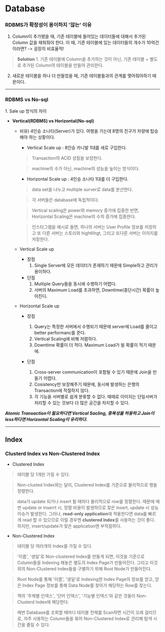 # Database
<h3>RDBMS가 확장성이 용이하지 '않는' 이유</h3>

 1. Column이 추가됐을 때, 기존 테이블에 들어있는 데이터들에 대해서 추가된 Column 값을 채워줘야 한다. 이 때, 기존 테이블에 있는 데이터들의 개수가 10억건이라면? -> 굉장히 비효율적!
 
 > **Solution** 1. 기존 테이블에 Column을 추가하는 것이 아닌, 기존 테이블 + 별도로 추가된 Column의 테이블을 만들어 관리한다.
 
 2. 새로운 테이블을 하나 더 만들었을 때, 기존 테이블들과의 관계를 맺어줘야하기 때문이다.

---

<h3>RDBMS vs No-sql</h3>
1. Sale up 방식의 차이

- **Vertical(RDBMS) vs Horizontal(No-sql)**
  - 비유) 4인승 소나타(Server)가 있다. 여행을 가는데 8명의 친구가 차량에 탑승해야 하는 상황이다.
    - Vertical Scale up : 8인승 카니발 1대를 새로 구입한다.
    > Transaction의 ACID 성질을 보장한다.
    
    > machine의 수가 아닌, machine의 성능을 높이는 방식이다.
    
    - Horizontal Scale up : 4인승 소나타 1대를 더 구입한다.
    > data set을 나누고 multiple surver로 data를 분산한다. 
    
    > 각 서버들은 database에 독립적이다.
    
    > Vertical scaling은 power와 memory 증가에 집중한 반면, Horizontal Scaling은 machine의 수의 증가에 집중한다.
    
    > 인스타그램을 예시로 들면, 하나의 서버는 User Profile 정보를 저장하고 또 다른 서버는 스토리와 hightlihgt, 그리고 또다른 서버는 이미지를 저장한다.


  - Vertical Scale up
    - 장점
      1. Single Server에 모든 데이터가 존재하기 때문에 Simple하고 관리가 용이하다.
    - 단점
      1. Multiple Query들을 동시에 수행하기 어렵다.
      2. 서버의 Maximum Load를 초과하면, Downtime(중단시간) 확률이 높아진다.
  - Horizontal Scale up
    - 장점
      1. Query는 특정한 서버에서 수행되기 때문에 server에 Load를 줄이고 better performanc를 준다.
      2. Vertical Scaling에 비해 저렴하다.
      3. Downtime 확률이 더 적다. Maximum Load가 될 확률이 적기 때문에.

    - 단점
      1. Cross-server communication이 포함될 수 있기 때문에 Join을 만들기 어렵다.
      2. Cosistency만 보장해주기 때문에, 동시에 발생하는 은행의 Transaction에 적절하지 않다.
      3. 각 기능을 서버별로 쉽게 분류할 수 없다. 때때로 이미지는 단일서버가 처리할 수 있는 것보다 더 많은 공간을 차지할 수 있다.


 ***Atomic Transaction이 필요하다면 Vertical Sacling, 중복성을 허용하고 Join이 less하다면 Horizontal Scaling이 유리하다.***

--- 

<h2>Index</h2>

<h3>Clusterd Index vs Non-Clustered Index</h3>

- Clustered Index
 > 테이블 당 1개만 가질 수 있다. 
 
 > Non-clusted Index와는 달리, Clustered Index를 기준으로 물리적으로 행을 정렬한다.
 
 > data가 update 되거나 insert 될 때마다 물리적으로 row를 정렬한다. 때문에 매번 update or inserrt 시, 정렬 비용이 발생하므로 잦은 insert, update 시 성능 이슈가 발생한다. 그러나, **read-only application**에 적용한다면 data를 빠르게 read 할 수 있으므로 이럴 경우엔 **clustered Index**를 사용하는 것이 좋다. 하지만, insert/update가 잦은 application엔 부적절하다.

 - Non-Clustered Index
  > 테이블 당 여러개의 Index를 가질 수 있다.
  
  > '이름', '생일'로 Non-clustered Index를 만들게 되면, 이것을 기준으로 Column들을 Indexing 해놓은 별도의 Index Page가 만들어진다. 그리고 이것 외의 Non-Clustered Index들을 구별하기 위해 Root Node가 만들어진다.
  
  > Root Node를 통해 '이름', '생일'로 Indexing한 Index Page의 정보를 얻고, 얻은 Index Page 정보를 통해 Data Node를 찾아가 해당하는 Row를 찾는다.
  
  > 책의 '주제별 인덱스', '단어 인덱스', '기능별 인덱스'와 같은 것들이 Non-Clusterd Index에 해당한다.
  
  > 매번 Database를 조회할 때마다 테이블 전체를 Scan하면 시간이 오래 걸리므로, 자주 사용하는 Column들을 묶어 Non-Clustered Index로 관리해 탐색 시간을 줄일 수 있다.
 

